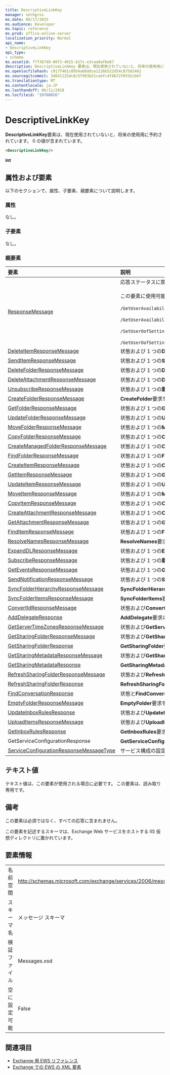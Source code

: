 ```yaml
---
title: DescriptiveLinkKey
manager: sethgros
ms.date: 09/17/2015
ms.audience: Developer
ms.topic: reference
ms.prod: office-online-server
localization_priority: Normal
api_name:
- DescriptiveLinkKey
api_type:
- schema
ms.assetid: f7f36749-00f3-4915-b17c-e3caa0af6e67
description: DescriptiveLinkKey 要素は、現在使用されていないと、将来の使用用に予約されています。 0 の値が含まれています。
ms.openlocfilehash: c917f401c0954a68ddce1226b522d54c87502462
ms.sourcegitcommit: 34041125dc8c5f993b21cebfc4f8b72f0fd2cb6f
ms.translationtype: MT
ms.contentlocale: ja-JP
ms.lasthandoff: 06/11/2018
ms.locfileid: "19760026"
---
```

# <a name="descriptivelinkkey"></a>DescriptiveLinkKey

**DescriptiveLinkKey**要素は、現在使用されていないと、将来の使用用に予約されています。 0 の値が含まれています。 
  
```XML
<DescriptiveLinkKey/>
```

 **int**
## <a name="attributes-and-elements"></a>属性および要素

以下のセクションで、属性、子要素、親要素について説明します。
  
### <a name="attributes"></a>属性

なし。
  
### <a name="child-elements"></a>子要素

なし。
  
### <a name="parent-elements"></a>親要素

|**要素**|**説明**|
|:-----|:-----|
|[ResponseMessage](responsemessage.md) <br/> | 応答ステータスに関する説明情報を提供します。  <br/><br/>この要素に使用可能な XPath 式は、次のように。<br/><br/>  `/GetUserAvailabilityResponse/FreeBusyResponseArray/FreeBusyResponse/ResponseMessage` <br/><br/>`/GetUserAvailabilityResponse/SuggestionsResponse/ResponseMessage` <br/><br/>`/SetUserOofSettingsResponse/ResponseMessage` <br/><br/>`/GetUserOofSettingsResponse/ResponseMessage` <br/> |
|[DeleteItemResponseMessage](deleteitemresponsemessage.md) <br/> |状態および 1 つの**DeleteItem**要求の結果が含まれています。  <br/> |
|[SendItemResponseMessage](senditemresponsemessage.md) <br/> |状態および 1 つの**SendItem**要求の結果が含まれています。  <br/> |
|[DeleteFolderResponseMessage](deletefolderresponsemessage.md) <br/> |状態および 1 つの**DeleteFolder**要求の結果が含まれています。  <br/> |
|[DeleteAttachmentResponseMessage](deleteattachmentresponsemessage.md) <br/> |状態および 1 つの**DeleteAttachment**要求の結果が含まれています。  <br/> |
|[UnsubscribeResponseMessage](unsubscriberesponsemessage.md) <br/> |状態および 1 つの**購読の取り消し**要求の結果が含まれています。  <br/> |
|[CreateFolderResponseMessage](createfolderresponsemessage.md) <br/> |**CreateFolder**要求を 1 つの結果には状態が含まれます。  <br/> |
|[GetFolderResponseMessage](getfolderresponsemessage.md) <br/> |状態および 1 つの**GetFolder**要求の結果が含まれています。  <br/> |
|[UpdateFolderResponseMessage](updatefolderresponsemessage.md) <br/> |状態および 1 つの**UpdateFolder**要求の結果が含まれています。  <br/> |
|[MoveFolderResponseMessage](movefolderresponsemessage.md) <br/> |状態および 1 つの**MoveFolder**要求の結果が含まれています。  <br/> |
|[CopyFolderResponseMessage](copyfolderresponsemessage.md) <br/> |状態および 1 つの**CopyFolder**要求の結果が含まれています。  <br/> |
|[CreateManagedFolderResponseMessage](createmanagedfolderresponsemessage.md) <br/> |状態および 1 つの**CreateManagedFolder**要求の結果が含まれています。  <br/> |
|[FindFolderResponseMessage](findfolderresponsemessage.md) <br/> |状態および 1 つの**FindFolder**要求の結果が含まれています。  <br/> |
|[CreateItemResponseMessage](createitemresponsemessage.md) <br/> |状態および 1 つの**CreateItem**要求の結果が含まれています。  <br/> |
|[GetItemResponseMessage](getitemresponsemessage.md) <br/> |状態および 1 つの**GetItem**要求の結果が含まれています。  <br/> |
|[UpdateItemResponseMessage](updateitemresponsemessage.md) <br/> |状態および 1 つの**UpdateItem**要求の結果が含まれています。  <br/> |
|[MoveItemResponseMessage](moveitemresponsemessage.md) <br/> |状態および 1 つの**MoveItem**要求の結果が含まれています。  <br/> |
|[CopyItemResponseMessage](copyitemresponsemessage.md) <br/> |状態および 1 つの**CopyItem**要求の結果が含まれています。  <br/> |
|[CreateAttachmentResponseMessage](createattachmentresponsemessage.md) <br/> |状態および 1 つの**CreateAttachment**要求の結果が含まれています。  <br/> |
|[GetAttachmentResponseMessage](getattachmentresponsemessage.md) <br/> |状態および 1 つの**GetAttachment**要求の結果が含まれています。  <br/> |
|[FindItemResponseMessage](finditemresponsemessage.md) <br/> |状態および 1 つの**FindItem**要求の結果が含まれています。  <br/> |
|[ResolveNamesResponseMessage](resolvenamesresponsemessage.md) <br/> |**ResolveNames**要求の結果ステータスを格納します。  <br/> |
|[ExpandDLResponseMessage](expanddlresponsemessage.md) <br/> |状態および 1 つの**ExpandDL**要求の結果が含まれています。  <br/> |
|[SubscribeResponseMessage](subscriberesponsemessage.md) <br/> |状態および 1 つの**購読**要求の結果が含まれています。  <br/> |
|[GetEventsResponseMessage](geteventsresponsemessage.md) <br/> |状態および 1 つの**GetEvents**要求の結果が含まれています。  <br/> |
|[SendNotificationResponseMessage](sendnotificationresponsemessage.md) <br/> |状態および 1 つの**SendNotification**要求の結果が含まれています。  <br/> |
|[SyncFolderHierarchyResponseMessage](syncfolderhierarchyresponsemessage.md) <br/> |**SyncFolderHierarchy**要求の結果ステータスを格納します。  <br/> |
|[SyncFolderItemsResponseMessage](syncfolderitemsresponsemessage.md) <br/> |**SyncFolderItems**要求の結果ステータスを格納します。  <br/> |
|[ConvertIdResponseMessage](convertidresponsemessage.md) <br/> |状態および**ConvertId**の要求の結果が含まれています。  <br/> |
|[AddDelegateResponse](adddelegateresponse.md) <br/> |**AddDelegate**要求の結果ステータスを格納します。  <br/> |
|[GetServerTimeZonesResponseMessage](getservertimezonesresponsemessage.md) <br/> |状態および**GetServerTimeZones**の要求の結果が含まれています。  <br/> |
|[GetSharingFolderResponseMessage](getsharingfolderresponsemessage.md) <br/> |状態および**GetSharingFolder**の要求の結果が含まれています。  <br/> |
|[GetSharingFolderResponse](getsharingfolderresponse.md) <br/> |**GetSharingFolder**要求への応答を定義します。  <br/> |
|[GetSharingMetadataResponseMessage](getsharingmetadataresponsemessage.md) <br/> |状態および**GetSharingMetadata**の要求の結果が含まれています。  <br/> |
|[GetSharingMetadataResponse](getsharingmetadataresponse.md) <br/> |**GetSharingMetadata**要求への応答を定義します。  <br/> |
|[RefreshSharingFolderResponseMessage](refreshsharingfolderresponsemessage.md) <br/> |状態および**RefreshSharingFolder**の要求の結果が含まれています。  <br/> |
|[RefreshSharingFolderResponse](refreshsharingfolderresponse.md) <br/> |**RefreshSharingFolder**要求への応答を定義します。  <br/> |
|[FindConversationResponse](findconversationresponse.md) <br/> |状態と**FindConversation**の応答の結果が含まれています。  <br/> |
|[EmptyFolderResponseMessage](emptyfolderresponsemessage.md) <br/> |**EmptyFolder**要求を 1 つの結果には状態が含まれます。  <br/> |
|[UpdateInboxRulesResponse](updateinboxrulesresponse.md) <br/> |状態および**UpdateInboxRules**の要求の結果が含まれています。  <br/> |
|[UploadItemsResponseMessage](uploaditemsresponsemessage.md) <br/> |状態および**UploadItemsResponse**の要求の結果が含まれています。  <br/> |
|[GetInboxRulesResponse](getinboxrulesresponse.md) <br/> |**GetInboxRules**要求への応答が含まれています。  <br/> |
|GetServiceConfigurationResponse  <br/> |**GetServiceConfiguration**要求への応答が含まれています。  <br/> |
|[ServiceConfigurationResponseMessageType](serviceconfigurationresponsemessagetype.md) <br/> |サービス構成の設定が含まれています。  <br/> |
   
## <a name="text-value"></a>テキスト値

テキスト値は、この要素が使用される場合に必要です。 この要素は、読み取り専用です。
  
## <a name="remarks"></a>備考

この要素は必須ではなく、すべての応答に含まれません。
  
この要素を記述するスキーマは、Exchange Web サービスをホストする IIS 仮想ディレクトリに置かれています。
  
## <a name="element-information"></a>要素情報

|||
|:-----|:-----|
|名前空間  <br/> |http://schemas.microsoft.com/exchange/services/2006/messages  <br/> |
|スキーマ名  <br/> |メッセージ スキーマ  <br/> |
|検証ファイル  <br/> |Messages.xsd  <br/> |
|空に設定可能  <br/> |False  <br/> |
   
## <a name="see-also"></a>関連項目

- 
  [Exchange 用 EWS リファレンス](ews-reference-for-exchange.md) 
- [Exchange での EWS の XML 要素](ews-xml-elements-in-exchange.md)

